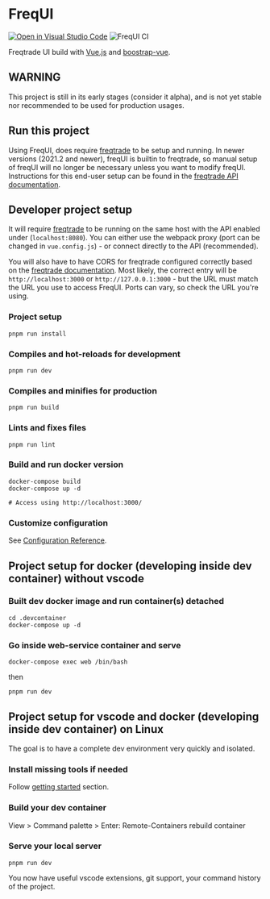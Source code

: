# FreqUI

[![Open in Visual Studio Code](https://img.shields.io/static/v1?logo=visualstudiocode&label=&message=Open%20in%20Visual%20Studio%20Code&labelColor=2c2c32&color=007acc&logoColor=007acc)](https://open.vscode.dev/freqtrade/frequi)
![FreqUI CI](https://github.com/freqtrade/frequi/workflows/FreqUI%20CI/badge.svg)

Freqtrade UI build with [Vue.js](https://vuejs.org/) and [boostrap-vue](https://bootstrap-vue.org/).

## WARNING

This project is still in its early stages (consider it alpha), and is not yet stable nor recommended to be used for production usages.

## Run this project

Using FreqUI, does require [freqtrade](https://github.com/freqtrade/freqtrade) to be setup and running.
In newer versions (2021.2 and newer), freqUI is builtin to freqtrade, so manual setup of freqUI will no longer be necessary unless you want to modify freqUI.
Instructions for this end-user setup can be found in the [freqtrade API documentation](https://www.freqtrade.io/en/stable/rest-api/).

## Developer project setup

It will require [freqtrade](https://github.com/freqtrade/freqtrade) to be running on the same host with the API enabled under (`localhost:8080`). You can either use the webpack proxy (port can be changed in `vue.config.js`) - or connect directly to the API (recommended).

You will also have to have CORS for freqtrade configured correctly based on the [freqtrade documentation](https://www.freqtrade.io/en/latest/rest-api/#cors).
Most likely, the correct entry will be `http://localhost:3000` or `http://127.0.0.1:3000` - but the URL must match the URL you use to access FreqUI.
Ports can vary, so check the URL you're using.

### Project setup

```
pnpm run install
```

### Compiles and hot-reloads for development

```
pnpm run dev
```

### Compiles and minifies for production

```
pnpm run build
```

### Lints and fixes files

```
pnpm run lint
```

### Build and run docker version

```
docker-compose build
docker-compose up -d

# Access using http://localhost:3000/
```


### Customize configuration

See [Configuration Reference](https://cli.vuejs.org/config/).

## Project setup for docker (developing inside dev container) without vscode

### Built dev docker image and run container(s) detached

```
cd .devcontainer
docker-compose up -d
```

### Go inside web-service container and serve

```
docker-compose exec web /bin/bash
```

then

```
pnpm run dev
```

## Project setup for vscode and docker (developing inside dev container) on Linux

The goal is to have a complete dev environment very quickly and isolated.

### Install missing tools if needed

Follow [getting started](https://code.visualstudio.com/docs/remote/containers#_getting-started) section.

### Build your dev container

View > Command palette > Enter: Remote-Containers rebuild container

### Serve your local server

```
pnpm run dev
```

You now have useful vscode extensions, git support, your command history of the project.
